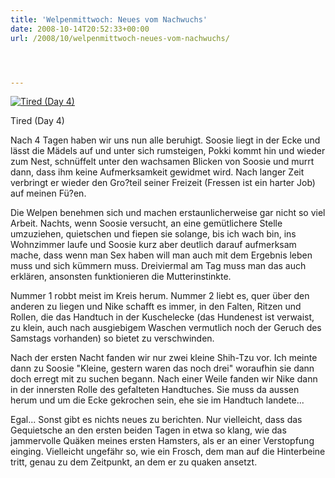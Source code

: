```yaml
---
title: 'Welpenmittwoch: Neues vom Nachwuchs'
date: 2008-10-14T20:52:33+00:00
url: /2008/10/welpenmittwoch-neues-vom-nachwuchs/




---
```

<div class="flickr">
  <a href="http://www.flickr.com/photos/schreibblogade/2940271481/" title="Tired (Day 4)"><img src="//farm4.static.flickr.com/3001/2940271481_d4eb011f5d.jpg" alt="Tired (Day 4)" /></a></p>

  <p>
    Tired (Day 4)
  </p>
</div>

Nach 4 Tagen haben wir uns nun alle beruhigt. Soosie liegt in der Ecke und lässt die Mädels auf und unter sich rumsteigen, Pokki kommt hin und wieder zum Nest, schnüffelt unter den wachsamen Blicken von Soosie und murrt dann, dass ihm keine Aufmerksamkeit gewidmet wird. Nach langer Zeit verbringt er wieder den Gro?teil seiner Freizeit (Fressen ist ein harter Job) auf meinen Fü?en.

Die Welpen benehmen sich und machen erstaunlicherweise gar nicht so viel Arbeit. Nachts, wenn Soosie versucht, an eine gemütlichere Stelle umzuziehen, quietschen und fiepen sie solange, bis ich wach bin, ins Wohnzimmer laufe und Soosie kurz aber deutlich darauf aufmerksam mache, dass wenn man Sex haben will man auch mit dem Ergebnis leben muss und sich kümmern muss. Dreiviermal am Tag muss man das auch erklären, ansonsten funktionieren die Mutterinstinkte.

Nummer 1 robbt meist im Kreis herum. Nummer 2 liebt es, quer über den anderen zu liegen und Nike schafft es immer, in den Falten, Ritzen und Rollen, die das Handtuch in der Kuschelecke (das Hundenest ist verwaist, zu klein, auch nach ausgiebigem Waschen vermutlich noch der Geruch des Samstags vorhanden) so bietet zu verschwinden.

Nach der ersten Nacht fanden wir nur zwei kleine Shih-Tzu vor. Ich meinte dann zu Soosie "Kleine, gestern waren das noch drei" woraufhin sie dann doch erregt mit zu suchen begann. Nach einer Weile fanden wir Nike dann in der innersten Rolle des gefalteten Handtuches. Sie muss da aussen herum und um die Ecke gekrochen sein, ehe sie im Handtuch landete...

Egal... Sonst gibt es nichts neues zu berichten. Nur vielleicht, dass das Gequietsche an den ersten beiden Tagen in etwa so klang, wie das jammervolle Quäken meines ersten Hamsters, als er an einer Verstopfung einging. Vielleicht ungefähr so, wie ein Frosch, dem man auf die Hinterbeine tritt, genau zu dem Zeitpunkt, an dem er zu quaken ansetzt.
